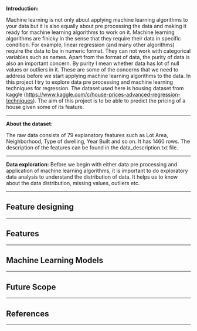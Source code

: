 
**Introduction:**

Machine learning is not only about applying machine learning algorithms to your data but it is also equally about pre processing the data and making it ready for machine learning algorithms to work on it. Machine learning algorithms are finicky in the sense that they require their data in specific condition. For example, linear regression (and many other algorithms) require the data to be in numeric format. They can not work with categorical variables such as names. Apart from the format of data, the purity of data is also an important concern. By purity I mean whether data has lot of null values or outliers in it. These are some of the concerns that we need to address before we start applying machine learning algorithms to the data. 
In this project I try to explore data pre processing and machine learning techniques for regression. The dataset used here is housing dataset from kaggle (https://www.kaggle.com/c/house-prices-advanced-regression-techniques). The aim of this project is to be able to predict the pricing of a house given some of its feature.
****************************************************************************************************************************************
**About the dataset:**

The raw data consists of 79 explanatory features such as  Lot Area, Neighborhood, Type of dwelling, Year Built and so on. It has 1460 rows. The description of the features can be found in the data_description.txt file.

********************************************************************************************************************************************************************************************************************************************************************************
**Data exploration:**
Before we begin with either data pre processing and application of machine learning algorithms, it is important to do exploratory data analysis to understand the distribution of data. It helps us to know about the data distribution, missing values, outliers etc. 


********************************************************************************************************************************************************************************************************************************************************************************

## Feature designing 
 


********************************************************************************************************************************************************************************************************************************************************************************

## Features
 


********************************************************************************************************************************************************************************************************************************************************************************

## Machine Learning Models 



********************************************************************************************************************************************************************************************************************************************************************************

## Future Scope




********************************************************************************************************************************************************************************************************************************************************************************

## References




********************************************************************************************************************************************************************************************************************************************************************************
